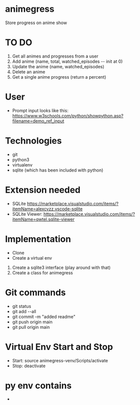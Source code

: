 # animegress
Store progress on anime show

# TO DO 
1. Get all animes and progresses from a user
2. Add anime (name, total, watched_episodes -- init at 0)
3. Update the anime (name, watched_episodes)
4. Delete an anime
5. Get a single anime progress (return a percent)

# User
- Prompt input looks like this: https://www.w3schools.com/python/showpython.asp?filename=demo_ref_input

# Technologies
- git
- python3
- virtualenv
- sqlite (which has been included with python)

# Extension needed
- SQLite https://marketplace.visualstudio.com/items/?itemName=alexcvzz.vscode-sqlite
- SQLite Viewer: https://marketplace.visualstudio.com/items/?itemName=qwtel.sqlite-viewer

# Implementation
- Clone
- Create a virtual env
1. Create a sqlite3 interface (play around with that)
2. Create a class for animegress

# Git commands
- git status
- git add --all
- git commit -m "added readme"
- git push origin main
- git pull origin main

# Virtual Env Start and Stop
- Start: source animegress-venv/Scripts/activate
- Stop: deactivate

# py env contains 
- 